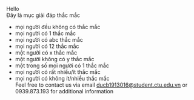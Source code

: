 Hello 
<br>
Đây là mục giải đáp thắc mắc<br>
- mọi người đều không có thắc mắc<br>
- mọi người có 1 thắc mắc<br>
- mọi người có abc thắc mắc<br>
- mọi người có 12 thắc mắc<br>
- một người có x thắc mắc<br>
- một người không có y thắc mắc<br>
- một trong số mọi người có 1 thắc mắc<br>
- mọi người có rất nhiều/ít thắc mắc<br>
- mọi người có không ít/nhiều thắc mắc<br>
Feel free to contact us via email ducb1913016@student.ctu.edu.vn or 0939.873.193 for additional information

